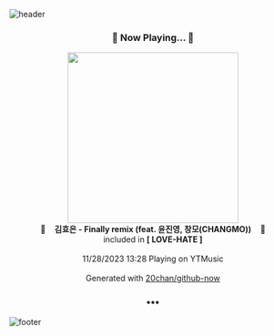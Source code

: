![header](https://capsule-render.vercel.app/api?type=wave&height=170&section=header&fontColor=090707&fontAlignX=45&fontAlignY=65&fontSize=100)

<h3 align="center">🎵 Now Playing... 🎵</h3>
<p align="center">
  <a href="https://music.youtube.com/watch?v=iwnHOPY3Z24">
    <img width="300" src="https://lh3.googleusercontent.com/wSaCVGFPFZoiOU2zWu-9epNWqFlsMlMbL9qGWNOVqAFR61Ol8U-2Igw00GFKyjSCCCHhb2anT9vPp98">
  </a>
  <br>
  🎵&nbsp&nbsp&nbsp <b>김효은 - Finally remix (feat. 윤진영, 창모(CHANGMO))</b> &nbsp&nbsp&nbsp🎵
  <br>
  included in <b>[ LOVE-HATE ]</b>
  
  <br />
  <br />
  11/28/2023 13:28 Playing on YTMusic
  <br />
  <br />
  Generated with <a href="https://github.com/20chan/github-now">20chan/github-now</a>
</p>

<h3 align="center">•••</h3>

![footer](https://capsule-render.vercel.app/api?type=wave&height=150&section=footer)
